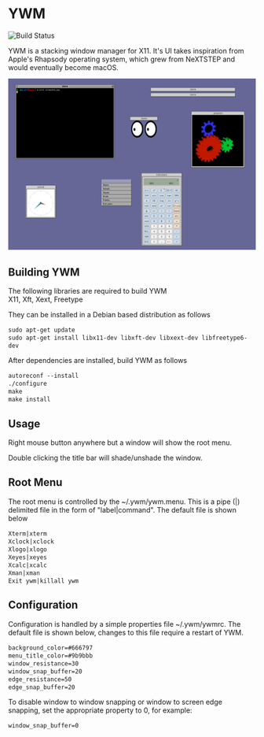 # YWM
![Build Status](https://github.com/tcarrill/ywm/actions/workflows/makefile.yml/badge.svg)

YWM is a stacking window manager for X11.  It's UI takes inspiration from Apple's Rhapsody operating system, which grew from NeXTSTEP and would eventually become macOS.

![ywm](img/screenshot.png?raw=true)

## Building YWM
The following libraries are required to build YWM\
X11, Xft, Xext, Freetype

They can be installed in a Debian based distribution as follows
```
sudo apt-get update
sudo apt-get install libx11-dev libxft-dev libxext-dev libfreetype6-dev
```
After dependencies are installed, build YWM as follows
```
autoreconf --install
./configure
make
make install
```

## Usage
Right mouse button anywhere but a window will show the root menu.

Double clicking the title bar will shade/unshade the window.

## Root Menu
The root menu is controlled by the ~/.ywm/ywm.menu.  This is a pipe (|) delimited file in the form of "label|command".  The default file is shown below

```
Xterm|xterm
Xclock|xclock
Xlogo|xlogo
Xeyes|xeyes
Xcalc|xcalc
Xman|xman
Exit ywm|killall ywm
```
## Configuration
Configuration is handled by a simple properties file ~/.ywm/ywmrc.  The default file is shown below, changes to this file require a restart of YWM.  

```
background_color=#666797
menu_title_color=#9b9bbb
window_resistance=30
window_snap_buffer=20
edge_resistance=50
edge_snap_buffer=20
```

To disable window to window snapping or window to screen edge snapping, set the appropriate property to 0, for example:

```
window_snap_buffer=0
```
